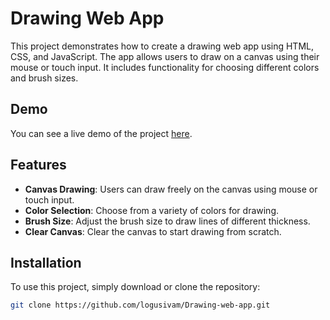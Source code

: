 # Drawing Web App

This project demonstrates how to create a drawing web app using HTML, CSS, and JavaScript. The app allows users to draw on a canvas using their mouse or touch input. It includes functionality for choosing different colors and brush sizes.

## Demo

You can see a live demo of the project [here](#).

## Features

- **Canvas Drawing**: Users can draw freely on the canvas using mouse or touch input.
- **Color Selection**: Choose from a variety of colors for drawing.
- **Brush Size**: Adjust the brush size to draw lines of different thickness.
- **Clear Canvas**: Clear the canvas to start drawing from scratch.

## Installation

To use this project, simply download or clone the repository:

```bash
git clone https://github.com/logusivam/Drawing-web-app.git
```

